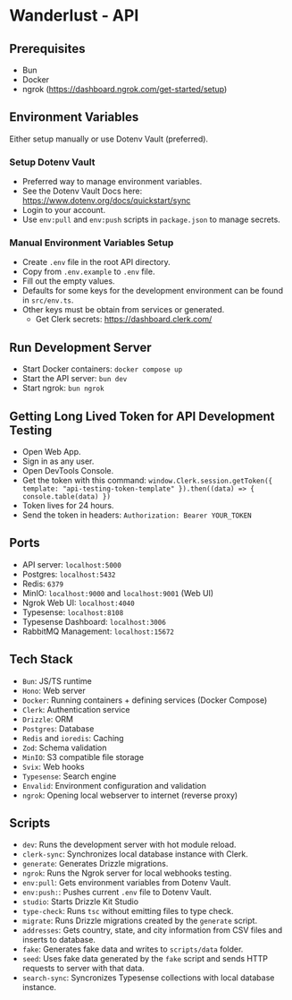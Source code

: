 # Wanderlust - API

## Prerequisites

- Bun
- Docker
- ngrok (https://dashboard.ngrok.com/get-started/setup)

## Environment Variables

Either setup manually or use Dotenv Vault (preferred).

### Setup Dotenv Vault

- Preferred way to manage environment variables.
- See the Dotenv Vault Docs here: https://www.dotenv.org/docs/quickstart/sync
- Login to your account.
- Use `env:pull` and `env:push` scripts in `package.json` to manage secrets.

### Manual Environment Variables Setup

- Create `.env` file in the root API directory.
- Copy from `.env.example` to `.env` file.
- Fill out the empty values.
- Defaults for some keys for the development environment can be found in `src/env.ts`.
- Other keys must be obtain from services or generated.
  - Get Clerk secrets: https://dashboard.clerk.com/

## Run Development Server

- Start Docker containers: `docker compose up`
- Start the API server: `bun dev`
- Start ngrok: `bun ngrok`

## Getting Long Lived Token for API Development Testing

- Open Web App.
- Sign in as any user.
- Open DevTools Console.
- Get the token with this command: `window.Clerk.session.getToken({ template: "api-testing-token-template" }).then((data) => { console.table(data) })`
- Token lives for 24 hours.
- Send the token in headers: `Authorization: Bearer YOUR_TOKEN`

## Ports

- API server: `localhost:5000`
- Postgres: `localhost:5432`
- Redis: `6379`
- MinIO: `localhost:9000` and `localhost:9001` (Web UI)
- Ngrok Web UI: `localhost:4040`
- Typesense: `localhost:8108`
- Typesense Dashboard: `localhost:3006`
- RabbitMQ Management: `localhost:15672`

## Tech Stack

- `Bun`: JS/TS runtime
- `Hono`: Web server
- `Docker`: Running containers + defining services (Docker Compose)
- `Clerk`: Authentication service
- `Drizzle`: ORM
- `Postgres`: Database
- `Redis` and `ioredis`: Caching
- `Zod`: Schema validation
- `MinIO`: S3 compatible file storage
- `Svix`: Web hooks
- `Typesense`: Search engine
- `Envalid`: Environment configuration and validation
- `ngrok`: Opening local webserver to internet (reverse proxy)

## Scripts

- `dev`: Runs the development server with hot module reload.
- `clerk-sync`: Synchronizes local database instance with Clerk.
- `generate`: Generates Drizzle migrations.
- `ngrok`: Runs the Ngrok server for local webhooks testing.
- `env:pull`: Gets environment variables from Dotenv Vault.
- `env:push:`: Pushes current `.env` file to Dotenv Vault.
- `studio`: Starts Drizzle Kit Studio
- `type-check`: Runs `tsc` without emitting files to type check.
- `migrate`: Runs Drizzle migrations created by the `generate` script.
- `addresses`: Gets country, state, and city information from CSV files and inserts to database.
- `fake`: Generates fake data and writes to `scripts/data` folder.
- `seed`: Uses fake data generated by the `fake` script and sends HTTP requests to server with that data.
- `search-sync`: Syncronizes Typesense collections with local database instance.
